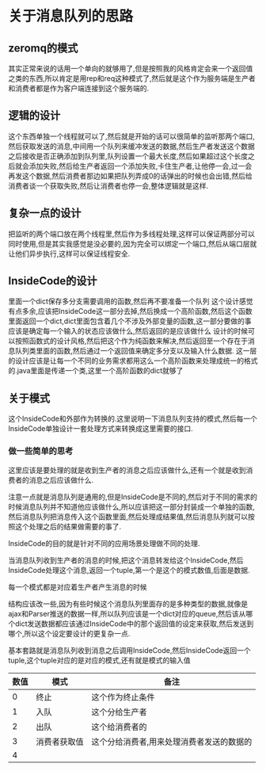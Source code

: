 # 关于消息队列的思路

## zeromq的模式
其实正常来说的话用一个单向的就够用了,但是按照我的风格肯定会来一个返回值之类的东西,所以肯定是用rep和req这种模式了,然后就是这个作为服务端是生产者和消费者都是作为客户端连接到这个服务端的.

## 逻辑的设计
这个东西单独一个线程就可以了,然后就是开始的话可以很简单的监听那两个端口,然后获取发送的消息,中间用一个队列来缓冲发送的数据,然后生产者发送这个数据之后接收是否正确添加到队列里,队列设置一个最大长度,然后如果超过这个长度之后就会添加失败,然后给生产者返回一个添加失败,卡住生产者,让他停一会,过一会再发这个数据,然后消费者那边如果把队列弄成0的话弹出的时候也会出错,然后给消费者谈一个获取失败,然后让消费者也停一会,整体逻辑就是这样.

## 复杂一点的设计
把监听的两个端口放在两个线程里,然后作为多线程处理,这样可以保证两部分可以同时使用,但是其实我感觉是没必要的,因为完全可以绑定一个端口,然后从端口层就让他们异步执行,这样可以保证线程安全.

## InsideCode的设计
里面一个dict保存多分支需要调用的函数,然后再不要准备一个队列
这个设计感觉有点多余,应该把InsideCode这一部分去掉,然后换成一个高阶函数,然后这个函数里面返回一个dict,dict里面包含着几个不涉及外部变量的函数,这一部分要做的事应该是确定每一个输入的状态应该做什么,然后返回的是应该做什么
设计的时候可以按照函数式的设计风格,然后把这个作为纯函数来解决,然后返回至一个存在于消息队列类里面的函数,然后通过一个返回值来确定多分支以及输入什么数据.
这一层的设计应该是让每一个不同的业务需求都用这么一个高阶函数来处理成统一的格式的.java里面是传递一个类,这里一个高阶函数的dict就够了

## 关于模式
这个InsideCode和外部作为转换的.这里说明一下消息队列支持的模式,然后每一个InsideCode单独设计一套处理方式来转换成这里需要的接口.

### 做一些简单的思考
这里应该是要处理的就是收到生产者的消息之后应该做什么,还有一个就是收到消费者的消息之后应该做什么.

注意一点就是消息队列是通用的,但是InsideCode是不同的,然后对于不同的需求的时候消息队列并不知道他应该做什么,所以应该把这一部分封装成一个单独的函数,然后消息队列把消息传入这个函数里面,然后处理成结果值,然后消息队列就可以按照这个处理之后的结果做需要的事了.

InsideCode的目的就是针对不同的应用场景处理做不同的处理.

当消息队列收到生产者的消息的时候,把这个消息转发给这个InsideCode,然后InsideCode处理这个消息,返回一个tuple,第一个是这个的模式数值,后面是数据.

每一个模式都是对应着生产者产生消息的时候

结构应该改一些,因为有些时候这个消息队列里面存的是多种类型的数据,就像是ajax和Parser推送的数据一样,所以队列应该是一个dict对应的queue,然后该从哪个dict发送数据都应该通过InsideCode中的那个返回值的设定来获取,然后发送到哪个,所以这个设定要设计的更复杂一点.

基本套路就是消息队列收到消息之后调用InsideCode,然后InsideCode返回一个tuple,这个tuple对应的是对应的模式,还有就是模式的输入值

|数值|模式|备注|
|---|---|---|
|0|终止|这个作为终止条件|
|1|入队|这个分给生产者|
|2|出队|这个给消费者的|
|3|消费者获取值|这个分给消费者,用来处理消费者发送的数据的|
|4|||